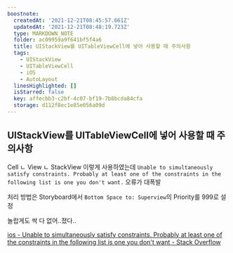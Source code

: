 ```yaml
---
boostnote:
  createdAt: '2021-12-21T08:45:57.661Z'
  updatedAt: '2021-12-21T08:48:19.723Z'
  type: MARKDOWN_NOTE
  folder: ac09959a9f641bf5f4a6
  title: UIStackView를 UITableViewCell에 넣어 사용할 때 주의사항
  tags:
    - UIStackView
    - UITableViewCell
    - iOS
    - AutoLayout
  linesHighlighted: []
  isStarred: false
  key: affecbb3-c2bf-4c07-bf19-7b8bcda84cfa
  storage: d112f8ec1e85e056a09d
---
```


UIStackView를 UITableViewCell에 넣어 사용할 때 주의사항
---
Cell
ㄴ View
ㄴ StackView
이렇게 사용하였는데 `Unable to simultaneously satisfy constraints. Probably at least one of the constraints in the following list is one you don't want.` 오류가 대폭발

처리 방법은
Storyboard에서 `Bottom Space to: Superview`의 Priority를 999로 설정

놀랍게도 싹 다 없어..졌다..

[ios - Unable to simultaneously satisfy constraints. Probably at least one of the constraints in the following list is one you don't want - Stack Overflow](https://stackoverflow.com/questions/62177264/unable-to-simultaneously-satisfy-constraints-probably-at-least-one-of-the-const)
